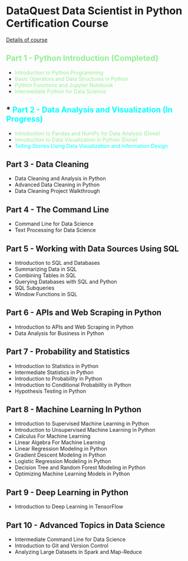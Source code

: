 # DataQuest Data Scientist in Python Certification Course

[Details of course](https://www.dataquest.io/path/data-scientist/)

## <span style="color:lightgreen;">Part 1 - Python Introduction (Completed)</span>
* <span style="color:lightgreen;">Introduction to Python Programming</span>
* <span style="color:lightgreen;">Basic Operators and Data Structures in Python</span>
* <span style="color:lightgreen;">Python Functions and Jupyter Notebook</span>
* <span style="color:lightgreen;">Intermediate Python for Data Science</span>

## * <span style="color:cyan;">Part 2 - Data Analysis and Visualization (In Progress)</span>
* <span style="color:lightgreen;">Introduction to Pandas and NumPy for Data Analysis (Done)</span>
* <span style="color:lightgreen;">Introduction to Data Visualization in Python (Done)</span>
* <span style="color:cyan;">Telling Stories Using Data Visualization and Information Design</span>

## Part 3 - Data Cleaning
* Data Cleaning and Analysis in Python
* Advanced Data Cleaning in Python
* Data Cleaning Project Walkthrough

## Part 4 - The Command Line
* Command Line for Data Science
* Text Processing for Data Science

## Part 5 - Working with Data Sources Using SQL
* Introduction to SQL and Databases
* Summarizing Data in SQL
* Combining Tables in SQL
* Querying Databases with SQL and Python
* SQL Subqueries
* Window Functions in SQL

## Part 6 - APIs and Web Scraping in Python
* Introduction to APIs and Web Scraping in Python
* Data Analysis for Business in Python

## Part 7 - Probability and Statistics
* Introduction to Statistics in Python
* Intermediate Statistics in Python
* Introduction to Probability in Python
* Introduction to Conditional Probability in Python
* Hypothesis Testing in Python

## Part 8 - Machine Learning In Python
* Introduction to Supervised Machine Learning in Python
* Introduction to Unsupervised Machine Learning in Python
* Calculus For Machine Learning
* Linear Algebra For Machine Learning
* Linear Regression Modeling in Python
* Gradient Descent Modeling in Python
* Logistic Regression Modeling in Python
* Decision Tree and Random Forest Modeling in Python
* Optimizing Machine Learning Models in Python

## Part 9 - Deep Learning in Python
* Introduction to Deep Learning in TensorFlow

## Part 10 - Advanced Topics in Data Science
* Intermediate Command Line for Data Science
* Introduction to Git and Version Control
* Analyzing Large Datasets in Spark and Map-Reduce
